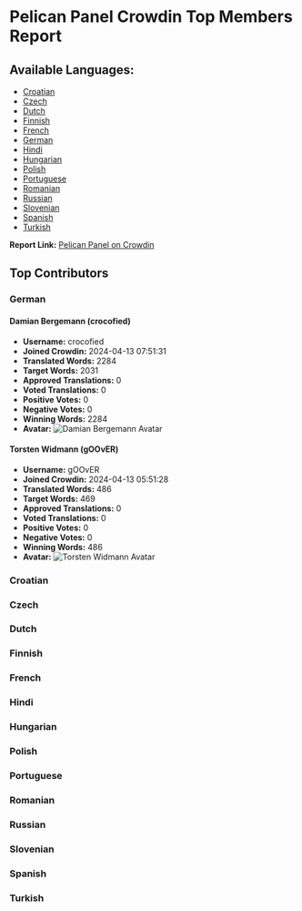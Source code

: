 # Pelican Panel Crowdin Top Members Report

## Available Languages:
- [Croatian](#croatian)
- [Czech](#czech)
- [Dutch](#dutch)
- [Finnish](#finnish)
- [French](#french)
- [German](#german)
- [Hindi](#hindi)
- [Hungarian](#hungarian)
- [Polish](#polish)
- [Portuguese](#portuguese)
- [Romanian](#romanian)
- [Russian](#russian)
- [Slovenian](#slovenian)
- [Spanish](#spanish)
- [Turkish](#turkish)

**Report Link:** [Pelican Panel on Crowdin](https://crowdin.com/project/pelican-panel/reports/top-members)

## Top Contributors

### German
#### Damian Bergemann (crocofied)
- **Username:** crocofied
- **Joined Crowdin:** 2024-04-13 07:51:31
- **Translated Words:** 2284
- **Target Words:** 2031
- **Approved Translations:** 0
- **Voted Translations:** 0
- **Positive Votes:** 0
- **Negative Votes:** 0
- **Winning Words:** 2284
- **Avatar:** ![Damian Bergemann Avatar](https://crowdin-static.downloads.crowdin.com/avatar/16325024/medium/895f90d6f3c0a8a693ee25e1798e98de.png)

#### Torsten Widmann (gOOvER)
- **Username:** gOOvER
- **Joined Crowdin:** 2024-04-13 05:51:28
- **Translated Words:** 486
- **Target Words:** 469
- **Approved Translations:** 0
- **Voted Translations:** 0
- **Positive Votes:** 0
- **Negative Votes:** 0
- **Winning Words:** 486
- **Avatar:** ![Torsten Widmann Avatar](https://crowdin-static.downloads.crowdin.com/avatar/12367828/medium/7624d10575f31fd21d8e324944761837.jpg)

### Croatian
<!-- Croatian Statistics -->

### Czech
<!-- Czech Statistics -->

### Dutch
<!-- Dutch Statistics -->

### Finnish
<!-- Finnish Statistics -->

### French
<!-- French Statistics -->

### Hindi
<!-- Hindi Statistics -->

### Hungarian
<!-- Hungarian Statistics -->

### Polish
<!-- Polish Statistics -->

### Portuguese
<!-- Portuguese Statistics -->

### Romanian
<!-- Romanian Statistics -->

### Russian
<!-- Russian Statistics -->

### Slovenian
<!-- Slovenian Statistics -->

### Spanish
<!-- Spanish Statistics -->

### Turkish
<!-- Turkish Statistics -->
